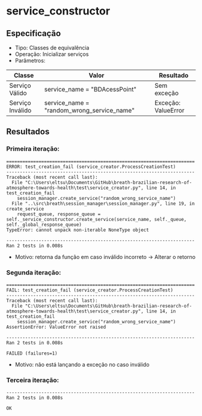 # service_constructor

## Especificação

- Tipo: Classes de equivalência
- Operação: Inicializar serviços
- Parâmetros:
  
| Classe | Valor | Resultado |
| ------ | ------ | --|
| Serviço Válido | service_name = "BDAcessPoint" | Sem exceção
| Serviço Inválido | service_name = "random_wrong_service_name" | Exceção: ValueError

## Resultados

### Primeira iteração:
```
======================================================================
ERROR: test_creation_fail (service_creator.ProcessCreationTest)
----------------------------------------------------------------------
Traceback (most recent call last):
  File "C:\Users\eltsu\Documents\GitHub\breath-brazilian-research-of-atmosphere-towards-health\test\service_creator.py", line 14, in test_creation_fail
    session_manager.create_service("random_wrong_service_name")
  File "..\src\breath\session_manager\session_manager.py", line 19, in create_service
    request_queue, response_queue = self._service_constructor.create_service(service_name, self._queue, self._global_response_queue)
TypeError: cannot unpack non-iterable NoneType object

----------------------------------------------------------------------
Ran 2 tests in 0.008s
```
- Motivo: retorna da função em caso inválido incorreto -> Alterar o retorno

### Segunda iteração:
```
======================================================================
FAIL: test_creation_fail (service_creator.ProcessCreationTest)
----------------------------------------------------------------------
Traceback (most recent call last):
  File "C:\Users\eltsu\Documents\GitHub\breath-brazilian-research-of-atmosphere-towards-health\test\service_creator.py", line 14, in test_creation_fail
    session_manager.create_service("random_wrong_service_name")
AssertionError: ValueError not raised

----------------------------------------------------------------------
Ran 2 tests in 0.008s

FAILED (failures=1)
```
  - Motivo: não está lançando a exceção no caso inválido

### Terceira iteração:

```
----------------------------------------------------------------------
Ran 2 tests in 0.008s

OK
```